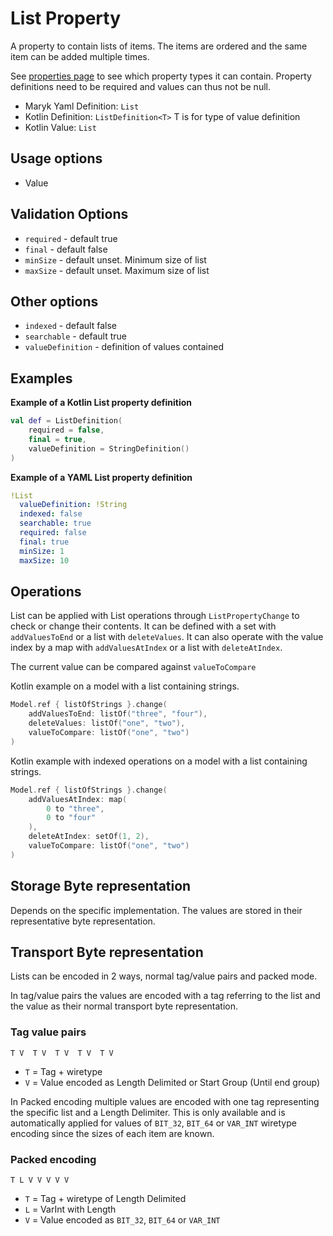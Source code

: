 # List Property
A property to contain lists of items. The items are ordered and the same item can be
added multiple times.

See [properties page](../properties.md) to see which property types it can contain.
Property definitions need to be required and values can thus not be null.

- Maryk Yaml Definition: `List`
- Kotlin Definition: `ListDefinition<T>` T is for type of value definition
- Kotlin Value: `List`

## Usage options
- Value

## Validation Options
- `required` - default true
- `final` - default false
- `minSize` - default unset. Minimum size of list
- `maxSize` - default unset. Maximum size of list

## Other options
- `indexed` - default false
- `searchable` - default true
- `valueDefinition` - definition of values contained

## Examples

**Example of a Kotlin List property definition**
```kotlin
val def = ListDefinition(
    required = false,
    final = true,
    valueDefinition = StringDefinition()
)
```

**Example of a YAML List property definition**
```yaml
!List
  valueDefinition: !String
  indexed: false
  searchable: true
  required: false
  final: true
  minSize: 1
  maxSize: 10
```

## Operations
List can be applied with List operations through `ListPropertyChange` to check
or change their contents. It can be defined with a set with `addValuesToEnd` or 
a list with `deleteValues`. It can also operate with the value index by
 a map with `addValuesAtIndex` or a list with `deleteAtIndex`. 

The current value can be compared against `valueToCompare`

Kotlin example on a model with a list containing strings.
```kotlin
Model.ref { listOfStrings }.change(
    addValuesToEnd: listOf("three", "four"),
    deleteValues: listOf("one", "two"),
    valueToCompare: listOf("one", "two")
)
```

Kotlin example with indexed operations on a model with a list containing strings.
```kotlin
Model.ref { listOfStrings }.change(
    addValuesAtIndex: map(
        0 to "three", 
        0 to "four"
    ),
    deleteAtIndex: setOf(1, 2),
    valueToCompare: listOf("one", "two")
)
```

## Storage Byte representation
Depends on the specific implementation. The values are stored in their representative
byte representation.

## Transport Byte representation
Lists can be encoded in 2 ways, normal tag/value pairs and packed mode. 

In tag/value pairs the values are encoded with a tag referring to the list and 
the value as their normal transport byte representation.

### Tag value pairs
``` T V  T V  T V  T V  T V ```

- `T` = Tag + wiretype
- `V` = Value encoded as Length Delimited or Start Group (Until end group)
 
In Packed encoding multiple values are encoded with one tag representing the specific 
list and a Length Delimiter. This is only available and is automatically applied for values
of `BIT_32`, `BIT_64` or `VAR_INT` wiretype encoding since the sizes of each item are known.

### Packed encoding
``` T L V V V V V ```

- `T` = Tag + wiretype of Length Delimited
- `L` = VarInt with Length
- `V` = Value encoded as `BIT_32`, `BIT_64` or `VAR_INT`
